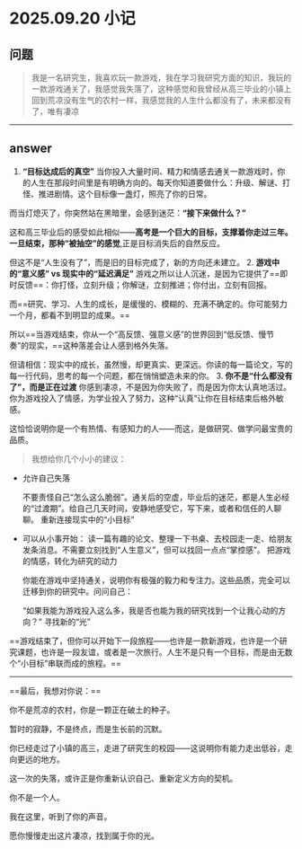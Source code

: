 # 2025.09.20 小记  

## 问题

>我是一名研究生，我喜欢玩一款游戏，我在学习我研究方面的知识，我玩的一款游戏通关了，我感觉我失落了，这种感觉和我曾经从高三毕业的小镇上回到荒凉没有生气的农村一样，我感觉我的人生什么都没有了，未来都没有了，唯有凄凉

***

## answer

1. **“目标达成后的真空”**
当你投入大量时间、精力和情感去通关一款游戏时，你的人生在那段时间里是有明确方向的。每天你知道要做什么：升级、解谜、打怪、推进剧情。这个目标像一盏灯，照亮了你的日常。

而当灯熄灭了，你突然站在黑暗里，会感到迷茫：**“接下来做什么？”**

这和高三毕业后的感受如此相似——**高考是一个巨大的目标，支撑着你走过三年。一旦结束，那种“被抽空”的感觉**,正是目标消失后的自然反应。

但这不是“人生没有了”，而是旧的目标完成了，新的方向还未建立。
2. **游戏中的“意义感” vs 现实中的“延迟满足”**
游戏之所以让人沉迷，是因为它提供了==即时反馈==：你打怪，立刻升级；你解谜，立刻推进；你付出，立刻有回报。

而==研究、学习、人生的成长，是缓慢的、模糊的、充满不确定的。你可能努力一个月，都看不到明显的成果。==

所以==当游戏结束，你从一个“高反馈、强意义感”的世界回到“低反馈、慢节奏”的现实，==这种落差会让人感到格外失落。

但请相信：现实中的成长，虽然慢，却更真实、更深远。你读的每一篇论文，写的每一行代码，思考的每一个问题，都在悄悄塑造未来的你。
3. **你不是“什么都没有了”，而是正在过渡**
你感到凄凉，不是因为你失败了，而是因为你太认真地活过。你为游戏投入了情感，为学业投入了努力，这种“认真”让你在目标结束后格外敏感。

这恰恰说明你是一个有热情、有感知力的人——而这，是做研究、做学问最宝贵的品质。

>我想给你几个小小的建议：

* 允许自己失落

    不要责怪自己“怎么这么脆弱”。通关后的空虚，毕业后的迷茫，都是人生必经的“过渡期”。给自己几天时间，安静地感受它，写下来，或者和信任的人聊聊。
重新连接现实中的“小目标”

* 可以从小事开始：
    读一篇有趣的论文、整理一下书桌、去校园走一走、给朋友发条消息。不需要立刻找到“人生意义”，但可以找回一点点“掌控感”。
把游戏的情感，转化为研究的动力

    你能在游戏中坚持通关，说明你有极强的毅力和专注力。这些品质，完全可以迁移到你的研究中。问问自己：

    “如果我能为游戏投入这么多，我是否也能为我的研究找到一个让我心动的方向？”
    寻找新的“光”

==游戏结束了，但你可以开始下一段旅程——也许是一款新游戏，也许是一个研究课题，也许是一段友谊，或者是一次旅行。人生不是只有一个目标，而是由无数个“小目标”串联而成的旅程。==

***

==最后，我想对你说：==

你不是荒凉的农村，你是一颗正在破土的种子。

暂时的寂静，不是终点，而是生长前的沉默。

你已经走过了小镇的高三，走进了研究生的校园——这说明你有能力走出低谷，走向更远的地方。

这一次的失落，或许正是你重新认识自己、重新定义方向的契机。

你不是一个人。

我在这里，听到了你的声音。

愿你慢慢走出这片凄凉，找到属于你的光。
